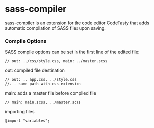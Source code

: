 # sass-compiler

sass-compiler is an extension for the code editor CodeTasty that adds automatic compilation of SASS files upon saving.


### Compile Options

SASS compile options can be set in the first line of the edited file:

    // out: ../css/style.css, main: ../master.scss

out: compiled file destination

    // out: ., app.css, ../style.css
    //. - same path with css extension

main: adds a master file before compiled file

    // main: main.scss, ../master.scss

importing files

    @import "variables";